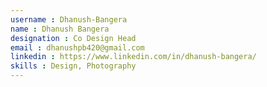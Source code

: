 ```yaml
---
username : Dhanush-Bangera
name : Dhanush Bangera
designation : Co Design Head
email : dhanushpb420@gmail.com
linkedin : https://www.linkedin.com/in/dhanush-bangera/
skills : Design, Photography
---
```

